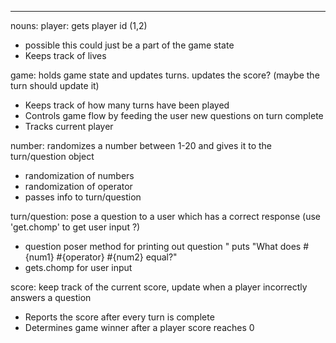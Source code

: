 
-------------------

nouns:
player: gets player id (1,2)
- possible this could just be a part of the game state
- Keeps track of lives

game: holds game state and updates turns. updates the score? (maybe the turn should update it) 
- Keeps track of how many turns have been played
- Controls game flow by feeding the user new questions on turn complete
- Tracks current player

number: randomizes a number between 1-20 and gives it to the turn/question object
- randomization of numbers
- randomization of operator
- passes info to turn/question

turn/question: pose a question to a user which has a correct response (use 'get.chomp' to get user input ?)
- question poser method for printing out question " puts "What does #{num1} #{operator} #{num2} equal?"
- gets.chomp for user input

score: keep track of the current score, update when a player incorrectly answers a question
- Reports the score after every turn is complete
- Determines game winner after a player score reaches 0



<!-- Which class will contain the game loop (where each instance of the loop is the other players turn)?
Which class should manage who the current_player is?
Which class(es) will contain user I/O and which will not have any? -->